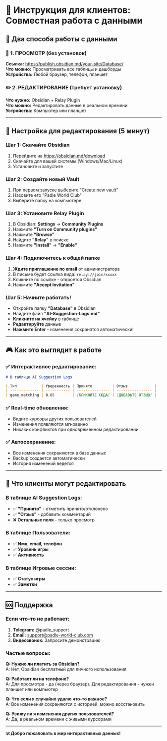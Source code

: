 # 🚀 Инструкция для клиентов: Совместная работа с данными

## 🎯 Два способа работы с данными

### 📖 **1. ПРОСМОТР (без установок)**

**Ссылка:** https://publish.obsidian.md/your-site/Database/  
**Что можно:** Просматривать все таблицы и дашборды  
**Устройства:** Любой браузер, телефон, планшет

### ✏️ **2. РЕДАКТИРОВАНИЕ (требует установку)**

**Что нужно:** Obsidian + Relay Plugin  
**Что можно:** Редактировать данные в реальном времени  
**Устройства:** Компьютер или планшет

---

## 🔧 Настройка для редактирования (5 минут)

### Шаг 1: Скачайте Obsidian

1. Перейдите на https://obsidian.md/download
2. Скачайте для вашей системы (Windows/Mac/Linux)
3. Установите и запустите

### Шаг 2: Создайте новый Vault

1. При первом запуске выберите "Create new vault"
2. Назовите его "Padle World Club"
3. Выберите папку на компьютере

### Шаг 3: Установите Relay Plugin

1. В Obsidian: **Settings** → **Community Plugins**
2. Нажмите **"Turn on Community plugins"**
3. Нажмите **"Browse"**
4. Найдите **"Relay"** в поиске
5. Нажмите **"Install"** → **"Enable"**

### Шаг 4: Подключитесь к общей папке

1. **Ждите приглашение по email** от администратора
2. В письме будет ссылка вида: `relay://join/xxxxx`
3. Кликните по ссылке - откроется Obsidian
4. Нажмите **"Accept Invitation"**

### Шаг 5: Начните работать!

- Откройте папку **"Database"** в Obsidian
- Найдите файл **"AI-Suggestion-Logs.md"**
- **Кликните на ячейку** в таблице
- **Редактируйте** данные
- **Нажмите Enter** - изменения сохранятся автоматически!

---

## 🎮 Как это выглядит в работе

### ✅ **Интерактивное редактирование:**

```markdown
# В таблице AI Suggestion Logs

| Тип           | Уверенность | Принято         | Отзыв            |
| ------------- | ----------- | --------------- | ---------------- |
| game_matching | 0.85        | [КЛИКНИТЕ СЮДА] | [ДОБАВЬТЕ ОТЗЫВ] |
```

### ✅ **Real-time обновления:**

- Видите курсоры других пользователей
- Изменения появляются мгновенно
- Никаких конфликтов при одновременном редактировании

### ✅ **Автосохранение:**

- Все изменения сохраняются в базе данных
- Backup создается автоматически
- История изменений ведется

---

## 🎯 Что клиенты могут редактировать

### В таблице AI Suggestion Logs:

- ✅ **"Принято"** - отметить принято/отклонено
- ✅ **"Отзыв"** - добавить комментарий
- ❌ **Остальные поля** - только просмотр

### В таблице Пользователи:

- ✅ **Имя, email, телефон**
- ✅ **Уровень игры**
- ✅ **Активность**

### В таблице Игровые сессии:

- ✅ **Статус игры**
- ✅ **Заметки**

---

## 🆘 Поддержка

### Если что-то не работает:

1. **Telegram:** @padle_support
2. **Email:** support@padle-world-club.com
3. **Видеозвонок:** Запросите демонстрацию

### Частые вопросы:

**Q: Нужно ли платить за Obsidian?**  
A: Нет, Obsidian бесплатный для личного использования

**Q: Работает ли на телефоне?**  
A: Для просмотра - да (через браузер). Для редактирования - нужен планшет или компьютер

**Q: Что если я случайно удалю что-то важное?**  
A: Все изменения сохраняются с историей, можно восстановить

**Q: Увижу ли я изменения других пользователей?**  
A: Да, в реальном времени с живыми курсорами

---

**🕉️ Добро пожаловать в мир интерактивных данных!**
